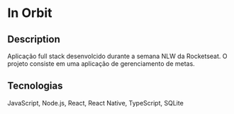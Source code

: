 # In Orbit

## Description

Aplicação full stack desenvolcido durante a semana NLW da Rocketseat. O projeto consiste em uma aplicação de gerenciamento de metas.

## Tecnologias

JavaScript, Node.js, React, React Native, TypeScript, SQLite
